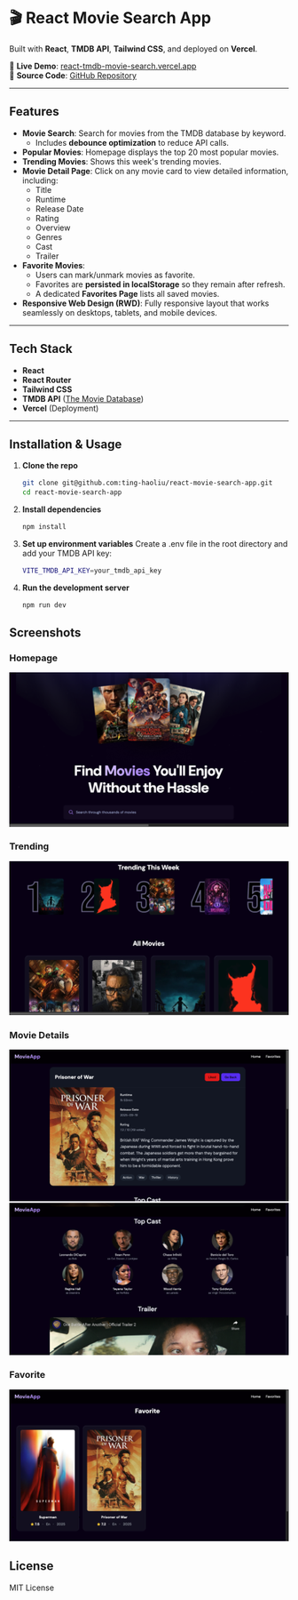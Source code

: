 # 🎬 React Movie Search App

Built with **React**, **TMDB API**, **Tailwind CSS**, and deployed on **Vercel**.   

🚀 **Live Demo**: [react-tmdb-movie-search.vercel.app](https://react-tmdb-movie-search.vercel.app/)  
📂 **Source Code**: [GitHub Repository](https://github.com/ting-haoliu/react-movie-search-app.git)


---

## Features

- **Movie Search**: Search for movies from the TMDB database by keyword.
    - Includes **debounce optimization** to reduce API calls.
- **Popular Movies**: Homepage displays the top 20 most popular movies.  
- **Trending Movies**: Shows this week's trending movies.  
- **Movie Detail Page**: Click on any movie card to view detailed information, including:
    - Title  
    - Runtime  
    - Release Date  
    - Rating  
    - Overview  
    - Genres
    - Cast
    - Trailer
- **Favorite Movies**:  
    - Users can mark/unmark movies as favorite.  
    - Favorites are **persisted in localStorage** so they remain after refresh.  
    - A dedicated **Favorites Page** lists all saved movies.  
- **Responsive Web Design (RWD)**: Fully responsive layout that works seamlessly on desktops, tablets, and mobile devices.

---

## Tech Stack

- **React**  
- **React Router**  
- **Tailwind CSS**  
- **TMDB API** ([The Movie Database](https://www.themoviedb.org/documentation/api))  
- **Vercel** (Deployment)

---

## Installation & Usage

1. **Clone the repo**
    ```bash
    git clone git@github.com:ting-haoliu/react-movie-search-app.git
    cd react-movie-search-app
2. **Install dependencies**
    ```bash
    npm install
3. **Set up environment variables**
    Create a .env file in the root directory and add your TMDB API key:
    ```bash
    VITE_TMDB_API_KEY=your_tmdb_api_key
4. **Run the development server**
    ```bash
    npm run dev

## Screenshots

### Homepage
![React Movie Search App Homepage Screenshot](screenshots/Homepage.png)

### Trending
![React Movie Search App Trending Movies Screenshot](screenshots/Trending.png)

### Movie Details
![React Movie Search App Movie Detail Page Screenshot](screenshots/Detail1.png)
![React Movie Search App Movie Detail Page Additional Screenshot](screenshots/Detail2.png)

### Favorite
![React Movie Search App Favorites Page Screenshot](screenshots/Favorite.png)

## License
MIT License